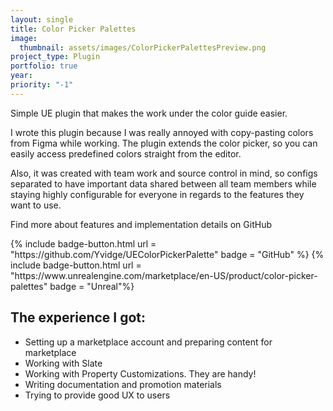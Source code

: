 ```yaml
---
layout: single
title: Color Picker Palettes
image:
  thumbnail: assets/images/ColorPickerPalettesPreview.png
project_type: Plugin
portfolio: true
year: 
priority: "-1"
---
```


Simple UE plugin that makes the work under the color guide easier.

I wrote this plugin because I was really annoyed with copy-pasting colors from Figma while working. The plugin extends the color picker, so you can easily access predefined colors straight from the editor.

Also, it was created with team work and source control in mind, so configs separated to have important data shared between all team members while staying highly configurable for everyone in regards to the features they want to use.

Find more about features and implementation details on GitHub

<div class = "badge-box">
  {% include badge-button.html url = "https://github.com/Yvidge/UEColorPickerPalette" badge = "GitHub" %}
  {% include badge-button.html url = "https://www.unrealengine.com/marketplace/en-US/product/color-picker-palettes" badge = "Unreal"%}
</div>

## The experience I got:  
- Setting up a marketplace account and preparing content for marketplace
- Working with Slate
- Working with Property Customizations. They are handy!
- Writing documentation and promotion materials
- Trying to provide good UX to users
